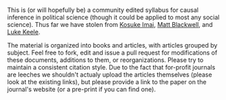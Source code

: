 This is (or will hopefully be) a community edited syllabus for causal inference in political science (though it could be applied to most any social science). Thus far we have stolen from [Kosuke Imai](http://imai.princeton.edu), [Matt Blackwell](http://www.mattblackwell.org/), and [Luke Keele](http://www.personal.psu.edu/ljk20/).

The material is organized into books and articles, with articles grouped by subject. Feel free to fork, edit and issue a pull request for modifications of these documents, additions to them, or reorganizations. Please try to maintain a consistent citation style. Due to the fact that for-profit journals are leeches we shouldn't actualy upload the articles themselves (please look at the existing links), but please provide a link to the paper on the journal's website (or a pre-print if you can find one).
